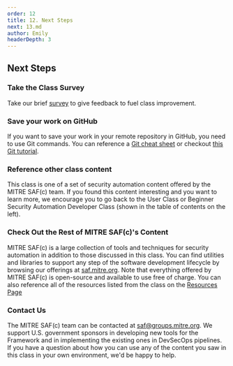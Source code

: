 ```yaml
---
order: 12
title: 12. Next Steps
next: 13.md
author: Emily
headerDepth: 3
---
```


## Next Steps

### Take the Class Survey
Take our brief [survey](https://forms.office.com/g/W2xtcV2frW) to give feedback to fuel class improvement.

### Save your work on GitHub
If you want to save your work in your remote repository in GitHub, you need to use Git commands. You can reference a [Git cheat sheet](https://education.github.com/git-cheat-sheet-education.pdf) or checkout [this Git tutorial](https://learngitbranching.js.org/).

### Reference other class content
This class is one of a set of security automation content offered by the MITRE SAF(c) team. If you found this content interesting and you want to learn more, we encourage you to go back to the User Class or Beginner Security Automation Developer Class (shown in the table of contents on the left).

### Check Out the Rest of MITRE SAF(c)'s Content
MITRE SAF(c) is a large collection of tools and techniques for security automation in addition to those discussed in this class. You can find utilities and libraries to support any step of the software development lifecycle by browsing our offerings at [saf.mitre.org](https://saf.mitre.org). Note that everything offered by MITRE SAF(c) is open-source and available to use free of charge. You can also reference all of the resources listed from the class on the [Resources Page](../../resources/README.md)

### Contact Us
The MITRE SAF(c) team can be contacted at [saf@groups.mitre.org](mailto:saf@groups.mitre.org). We support U.S. government sponsors in developing new tools for the Framework and in implementing the existing ones in DevSecOps pipelines. If you have a question about how you can use any of the content you saw in this class in your own environment, we'd be happy to help.
